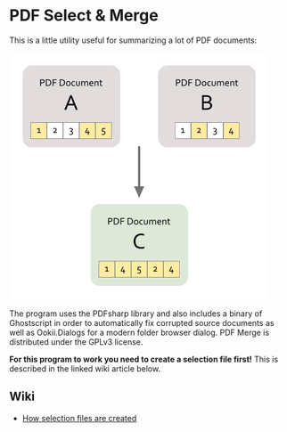 # PDF Select &amp; Merge
This is a little utility useful for summarizing a lot of PDF documents:

![How it works info graphic](https://raw.githubusercontent.com/woborschilde/pdfsm/master/web-img/pdfsm_how-it-works.png "")

The program uses the PDFsharp library and also includes a binary of Ghostscript in order to automatically fix corrupted source documents as well as Ookii.Dialogs for a modern folder browser dialog. PDF Merge is distributed under the GPLv3 license.

**For this program to work you need to create a selection file first!** This is described in the linked wiki article below.

## Wiki
 - [How selection files are created](https://github.com/woborschilde/pdfsm/wiki/INI-Selection-File)
